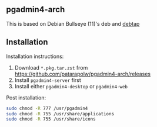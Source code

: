 ## pgadmin4-arch

This is based on Debian Bullseye (11)'s deb and [debtap](https://aur.archlinux.org/packages/debtap/)

## Installation

Installation instructions:

1. Download `*.pkg.tar.zst` from <https://github.com/patarapolw/pgadmin4-arch/releases>
2. Install `pgadmin4-server` first
3. Install either `pgadmin4-desktop` or `pgadmin4-web`

Post installation:

```sh
sudo chmod -R 777 /usr/pgadmin4
sudo chmod -R 755 /usr/share/applications
sudo chmod -R 755 /usr/share/icons
```
